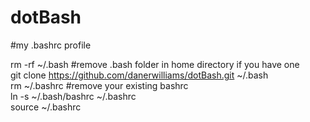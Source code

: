 # dotBash
#my .bashrc profile    

rm -rf ~/.bash #remove .bash folder in home directory if you have one    
git clone https://github.com/danerwilliams/dotBash.git ~/.bash    
rm ~/.bashrc #remove your existing bashrc    
ln -s ~/.bash/bashrc ~/.bashrc    
source ~/.bashrc    
